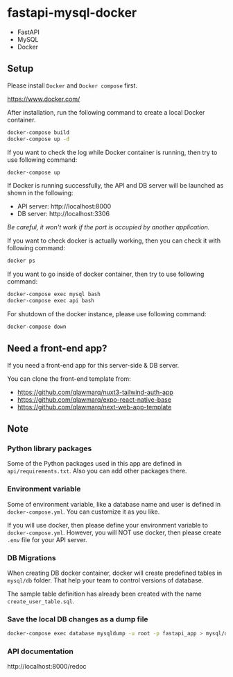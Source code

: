 # fastapi-mysql-docker

- FastAPI
- MySQL
- Docker

## Setup

Please install `Docker` and `Docker compose` first.

https://www.docker.com/

After installation, run the following command to create a local Docker container.

```bash
docker-compose build
docker-compose up -d
```

If you want to check the log while Docker container is running, then try to use following command:

```bash
docker-compose up
```

If Docker is running successfully, the API and DB server will be launched as shown in the following:

- API server: http://localhost:8000
- DB server: http://localhost:3306

_Be careful, it won't work if the port is occupied by another application._

If you want to check docker is actually working, then you can check it with following command:

```bash
docker ps
```

If you want to go inside of docker container, then try to use following command:

```bash
docker-compose exec mysql bash
docker-compose exec api bash
```

For shutdown of the docker instance, please use following command:

```bash
docker-compose down
```

## Need a front-end app?

If you need a front-end app for this server-side & DB server.

You can clone the front-end template from:

- https://github.com/qlawmarq/nuxt3-tailwind-auth-app
- https://github.com/qlawmarq/expo-react-native-base
- https://github.com/qlawmarq/next-web-app-template

## Note

### Python library packages

Some of the Python packages used in this app are defined in `api/requirements.txt`.
Also you can add other packages there.

### Environment variable

Some of environment variable, like a database name and user is defined in `docker-compose.yml`.
You can customize it as you like.

If you will use docker, then please define your environment variable to `docker-compose.yml`.
However, you will NOT use docker, then please create `.env` file for your API server.

### DB Migrations

When creating DB docker container, docker will create predefined tables in `mysql/db` folder.
That help your team to control versions of database.

The sample table definition has already been created with the name `create_user_table.sql`.

### Save the local DB changes as a dump file

```bash
docker-compose exec database mysqldump -u root -p fastapi_app > mysql/db/dump.sql
```

### API documentation

http://localhost:8000/redoc
